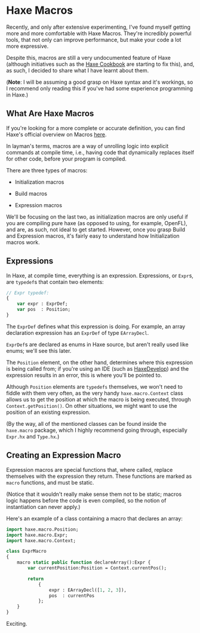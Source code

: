 # Haxe Macros

Recently, and only after extensive experimenting, I've found myself getting more and more comfortable with Haxe
Macros. They're incredibly powerful tools, that not only can improve performance, but make your code a lot more
expressive.

Despite this, macros are still a very undocumented feature of Haxe (although initiatives such as the [Haxe Cookbook](1)
are starting to fix this), and, as such, I decided to share what I have learnt about them.

(**Note**: I will be assuming a good grasp on Haxe syntax and it's workings, so I recommend only
reading this if you've had some experience programming in Haxe.)

## What Are Haxe Macros

If you're looking for a more complete or accurate definition, you can find Haxe's official overview on Macros [here](2).

In layman's terms, macros are a way of unrolling logic into explicit commands at compile time, i.e., having code that
dynamically replaces itself for other code, before your program is compiled.

There are three types of macros:

- Initialization macros

- Build macros

- Expression macros

We'll be focusing on the last two, as initialization macros are only useful if you are compiling pure haxe
(as opposed to using, for example, OpenFL), and are, as such, not ideal to get started.
However, once you grasp Build and Expression macros, it's fairly easy to understand how Initialization macros work.

## Expressions

In Haxe, at compile time, everything is an expression. Expressions, or `Expr`s, are `typedef`s that contain two elements:

```haxe
// Expr typedef:
{
    var expr : ExprDef;
    var pos  : Position;
}
```

The `ExprDef` defines what this expression is doing. For example, an array declaration expression has an `ExprDef`
of type `EArrayDecl`.

`ExprDef`s are declared as enums in Haxe source, but aren't really used like enums; we'll see this later.

The `Position` element, on the other hand, determines where this expression is being called from; if you're
using an IDE (such as [HaxeDevelop](3)) and the expression results in an error, this is where you'll be pointed to.

Although `Position` elements are `typedefs` themselves, we won't need to fiddle with them very often, as
the very handy `haxe.macro.Context` class allows us to get the position at which the macro is being executed,
through `Context.getPosition()`. On other situations, we might want to use the position of an existing expression.

(By the way, all of the mentioned classes can be found inside the `haxe.macro` package,
which I highly recommend going through, especially `Expr.hx` and `Type.hx`.)

## Creating an Expression Macro

Expression macros are special functions that, where called, replace themselves with the expression they return.
These functions are marked as `macro` functions, and must be static.

(Notice that it wouldn't really make sense them not to be static; macros logic happens before the code is even
compiled, so the notion of instantiation can never apply.)

Here's an example of a class containing a macro that declares an array:

```haxe
import haxe.macro.Position;
import haxe.macro.Expr;
import haxe.macro.Context;

class ExprMacro
{
    macro static public function declareArray():Expr {
        var currentPosition:Position = Context.currentPos();

        return
            {
                expr : EArrayDecl([1, 2, 3]),
                pos  : currentPos
            };
    }
}
```

Exciting.


[1]: http://code.haxe.org/
[2]: https://haxe.org/manual/macro.html
[3]: http://haxedevelop.org/

